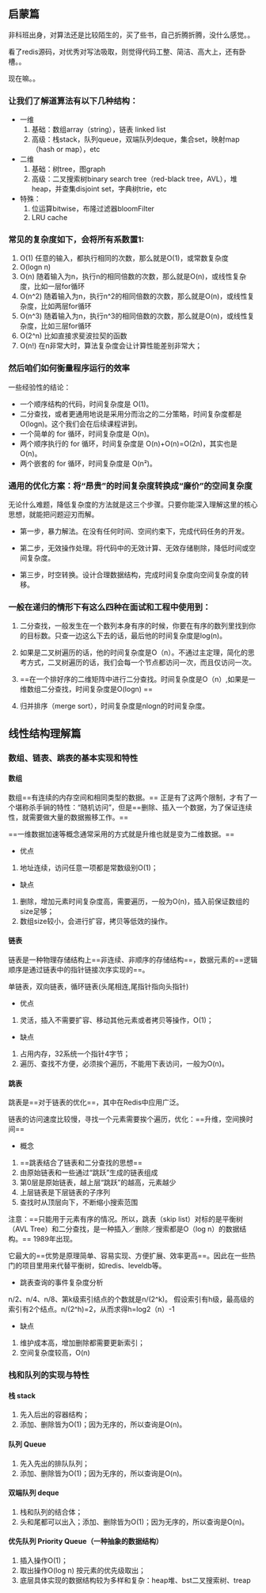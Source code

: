 ## 启蒙篇
非科班出身，对算法还是比较陌生的，买了些书，自己折腾折腾，没什么感觉。。

看了redis源码，对优秀对写法吸取，则觉得代码工整、简洁、高大上，还有卧槽。。

现在嘛。。
### 让我们了解道算法有以下几种结构：

- 一维
    1. 基础：数组array（string），链表 linked list
    2. 高级：栈stack，队列queue，双端队列deque，集合set，映射map（hash or map），etc 
- 二维
    1. 基础：树tree，图graph
    2. 高级：二叉搜索树binary search tree（red-black tree，AVL），堆heap，并查集disjoint set，字典树trie，etc
- 特殊：
    1. 位运算bitwise，布隆过滤器bloomFilter
    2. LRU cache

### 常见的复杂度如下，会将所有系数置1:

1. O(1) 任意的输入，都执行相同的次数，那么就是O(1)，或常数复杂度 
2. O(logn n) 
3. O(n) 随着输入为n，执行n的相同倍数的次数，那么就是O(n)，或线性复杂度，比如一层for循环 
4. O(n^2) 随着输入为n，执行n^2的相同倍数的次数，那么就是O(n)，或线性复杂度，比如两层for循环 
5. O(n^3) 随着输入为n，执行n^3的相同倍数的次数，那么就是O(n)，或线性复杂度，比如三层for循环 
6. O(2^n) 比如直接求斐波拉契的函数 
7. O(n!) 在n非常大时，算法复杂度会让计算性能差别非常大； 


### 然后咱们如何衡量程序运行的效率
一些经验性的结论：

- 一个顺序结构的代码，时间复杂度是 O(1)。
- 二分查找，或者更通用地说是采用分而治之的二分策略，时间复杂度都是 O(logn)。这个我们会在后续课程讲到。
- 一个简单的 for 循环，时间复杂度是 O(n)。
- 两个顺序执行的 for 循环，时间复杂度是 O(n)+O(n)=O(2n)，其实也是 O(n)。
- 两个嵌套的 for 循环，时间复杂度是 O(n²)。


### 通用的优化方案：将“昂贵”的时间复杂度转换成“廉价”的空间复杂度
无论什么难题，降低复杂度的方法就是这三个步骤。只要你能深入理解这里的核心思想，就能把问题迎刃而解。

- 第一步，暴力解法。在没有任何时间、空间约束下，完成代码任务的开发。

- 第二步，无效操作处理。将代码中的无效计算、无效存储剔除，降低时间或空间复杂度。

- 第三步，时空转换。设计合理数据结构，完成时间复杂度向空间复杂度的转移。


### 一般在递归的情形下有这么四种在面试和工程中使用到：

1. 二分查找，一般发生在一个数列本身有序的时候，你要在有序的数列里找到你的目标数。只查一边这么下去的话，最后他的时间复杂度是log(n)。 

2. 如果是二叉树遍历的话，他的时间复杂度是O（n）。不通过主定理，简化的思考方式，二叉树遍历的话，我们会每一个节点都访问一次，而且仅访问一次。 

3. ==在一个排好序的二维矩阵中进行二分查找。时间复杂度是O（n）,如果是一维数组二分查找，时间复杂度是O(logn) ==

4. 归并排序（merge sort），时间复杂度是nlogn的时间复杂度。 

## 线性结构理解篇
### 数组、链表、跳表的基本实现和特性

#### 数组

数组==有连续的内存空间和相同类型的数据。== 正是有了这两个限制，才有了一个堪称杀手锏的特性：“随机访问”，但是==删除、插入一个数据，为了保证连续性，就需要做大量的数据搬移工作。==

==一维数据加速等概念通常采用的方式就是升维也就是变为二维数据。==


- 优点

1. 地址连续，访问任意一项都是常数级别O(1)；
- 缺点

1. 删除，增加元素时间复杂度高，需要遍历，一般为O(n)，插入前保证数组的size足够；
2. 数组size较小，会进行扩容，拷贝等低效的操作。


#### 链表
链表是一种物理存储结构上==非连续、非顺序的存储结构==，数据元素的==逻辑顺序是通过链表中的指针链接次序实现的==。

单链表，双向链表，循环链表(头尾相连,尾指针指向头指针)

- 优点

1. 灵活，插入不需要扩容、移动其他元素或者拷贝等操作，O(1)；
- 缺点

1. 占用内存，32系统一个指针4字节；
2. 遍历、查找不方便，必须挨个遍历，不能用下表访问，一般为O(n)。

#### 跳表

跳表是==对于链表的优化==，其中在Redis中应用广泛。

链表的访问速度比较慢，寻找一个元素需要挨个遍历，优化：==升维，空间换时间==

- 概念
1. ==跳表结合了链表和二分查找的思想==
2. 由原始链表和一些通过“跳跃”生成的链表组成
3. 第0层是原始链表，越上层“跳跃”的越高，元素越少
4. 上层链表是下层链表的子序列
5. 查找时从顶层向下，不断缩小搜索范围

注意：==只能用于元素有序的情况。所以，跳表（skip list）对标的是平衡树（AVL Tree）和二分查找，是一种插入／删除／搜索都是O（log n）的数据结构。== 1989年出现。

它最大的==优势是原理简单、容易实现、方便扩展、效率更高==。因此在一些热门的项目里用来代替平衡树，如redis、leveldb等。

- 跳表查询的事件复杂度分析

n/2、n/4、n/8、第k级索引结点的个数就是n/(2^k)。
假设索引有h级，最高级的索引有2个结点。n/(2^h)=2，从而求得h=log2（n）-1

- 缺点

1. 维护成本高，增加删除都需要更新索引；
2. 空间复杂度较高，O(n)

### 栈和队列的实现与特性
#### 栈 stack

1. 先入后出的容器结构；
2. 添加、删除皆为O(1)；因为无序的，所以查询是O(n)。

#### 队列 Queue

1. 先入先出的排队队列；
2. 添加、删除皆为O(1)；因为无序的，所以查询是O(n)。

#### 双端队列 deque

1. 栈和队列的结合体；
2. 头和尾都可以出入；添加、删除皆为O(1)；因为无序的，所以查询是O(n)。

#### 优先队列 Priority Queue（一种抽象的数据结构）

1. 插入操作O(1)；
2. 取出操作O(log n) 按元素的优先级取出；
3. 底层具体实现的数据结构较为多样和复杂：heap堆、bst二叉搜索树、treap

